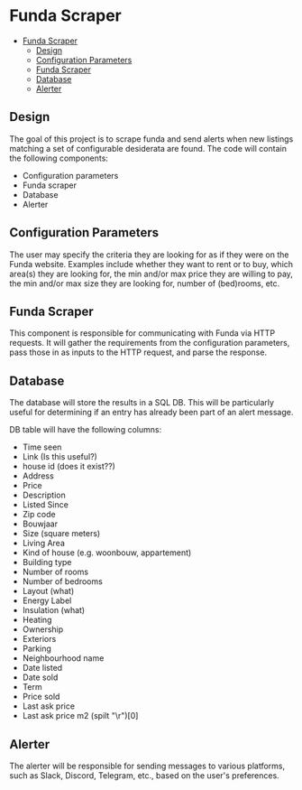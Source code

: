 # Funda Scraper

- [Funda Scraper](#funda-scraper)
  - [Design](#design)
  - [Configuration Parameters](#configuration-parameters)
  - [Funda Scraper](#funda-scraper-1)
  - [Database](#database)
  - [Alerter](#alerter)


## Design

The goal of this project is to scrape funda and send alerts when new listings matching a set of configurable desiderata are found.
The code will contain the following components:

- Configuration parameters 
- Funda scraper
- Database
- Alerter

## Configuration Parameters

The user may specify the criteria they are looking for as if they were on the Funda website.
Examples include whether they want to rent or to buy, which area(s) they are looking for, the min and/or max price they are willing to pay, the min and/or max size they are looking for, number of (bed)rooms, etc.

## Funda Scraper

This component is responsible for communicating with Funda via HTTP requests.
It will gather the requirements from the configuration parameters, pass those in as inputs to the HTTP request, and parse the response. 

## Database

The database will store the results in a SQL DB. 
This will be particularly useful for determining if an entry has already been part of an alert message.

DB table will have the following columns:

- Time seen
- Link (Is this useful?)
- house id (does it exist??)
- Address
- Price
- Description
- Listed Since
- Zip code
- Bouwjaar
- Size (square meters)
- Living Area
- Kind of house (e.g. woonbouw, appartement)
- Building type 
- Number of rooms
- Number of bedrooms
- Layout (what)
- Energy Label
- Insulation (what)
- Heating
- Ownership
- Exteriors
- Parking
- Neighbourhood name
- Date listed
- Date sold
- Term
- Price sold
- Last ask price
- Last ask price m2  (spilt "\r")[0]


## Alerter

The alerter will be responsible for sending messages to various platforms, such as Slack, Discord, Telegram, etc., based on the user's preferences.
